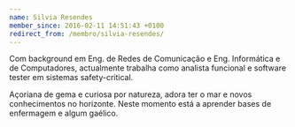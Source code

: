 ```yaml
---
name: Silvia Resendes
member_since: 2016-02-11 14:51:43 +0100
redirect_from: /membro/silvia-resendes/
---
```

Com background em Eng. de Redes de Comunicação e Eng. Informática e de Computadores, actualmente trabalha como analista funcional e software tester em sistemas safety-critical.

Açoriana de gema e curiosa por natureza, adora ter o mar e novos conhecimentos no horizonte. Neste momento está a aprender bases de enfermagem e algum gaélico.
